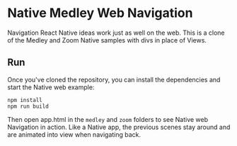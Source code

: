# Native Medley Web Navigation
Navigation React Native ideas work just as well on the web. This is a clone of the Medley and Zoom Native samples with divs in place of Views.

## Run
Once you've cloned the repository, you can install the dependencies and start the Native web example:

    npm install
    npm run build

Then open app.html in the `medley` and `zoom` folders to see Native web Navigation in action. Like a Native app, the previous scenes stay around and are animated into view when navigating back.

